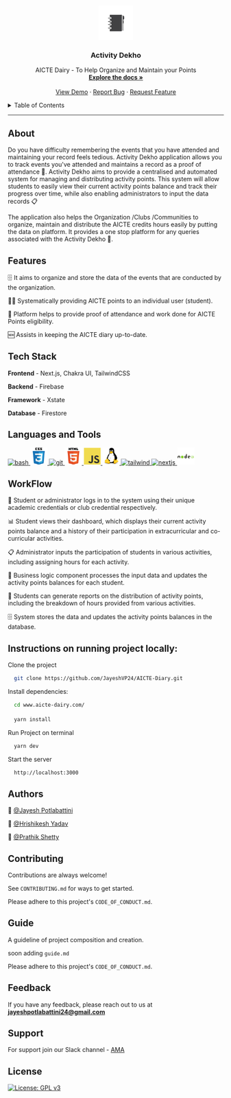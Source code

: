 <br />
<div align="center">
  <a href="https://github.com/JayeshVP24/AICTE-Diary">
    <img src="src/logo.png" alt="Logo" width="80" height="80">
  </a>

  <h3 align="center">Activity Dekho</h3>

  <p align="center">
    AICTE Dairy - To Help Organize and Maintain your Points
    <br />
    <a href="https://github.com/JayeshVP24/AICTE-Diary"><strong>Explore the docs »</strong></a>
    <br />
    <br />
    <a href="https://github.com/JayeshVP24/AICTE-Diary">View Demo</a>
    ·
    <a href="https://github.com/JayeshVP24/AICTE-Diary/issues">Report Bug</a>
    ·
    <a href="https://github.com/JayeshVP24/AICTE-Diary/issues">Request Feature</a>
  </p>
</div>



<details>
  <summary>Table of Contents</summary>
  <ol>
    <li><a href="#About">About</a></li>
    <li><a href="#Features">Features</a></li>
    <li><a href="#Tech-Stack">Tech Stack</a></li>
    <li><a href="#Languages-and-Tools">Languages and Tools</a></li>
    <li><a href="#Workflow">Workflow</a></li>
    <li><a href="#Instructions-on-running-project-locally">Instructions on running project locally</a></li>
    <li><a href="#Contributing">Contributing</a></li>
    <li><a href="#Guide">Guide</a></li>
    <li><a href="#Feedback">Feedback</a></li>
    <li><a href="#Support">Support</a></li>
    <li><a href="#License">License</a></li>
  </ol>
</details>

------

## About

Do you have difficulty remembering the events that you have attended and maintaining your record feels tedious. Activity Dekho application allows you to track events you've attended and maintains a record as a proof of attendance 🏫. Activity Dekho aims to provide a centralised and automated system for managing and distributing activity points. This system will allow students to easily view their current activity points balance and track their progress over time, while also enabling administrators to input the data records 📋

The application also helps the Organization /Clubs /Communities to organize, maintain and distribute the AICTE credits hours easily by putting the data on platform. It provides a one stop platform for any queries associated with the Activity Dekho 📝.


## Features

🗄️ It aims to organize and store the data of the events that are conducted by the organization.

👨‍🎓 Systematically providing AICTE points to an individual user (student).

💯 Platform helps to provide proof of attendance and work done for AICTE Points eligibility.

🆕 Assists in keeping the AICTE diary up-to-date.



## Tech Stack

**Frontend** - Next.js, Chakra UI, TailwindCSS

**Backend** - Firebase

**Framework** - Xstate

**Database** - Firestore




## Languages and Tools

<p align="left"> <a href="https://www.gnu.org/software/bash/" target="_blank" rel="noreferrer"> <img src="https://www.vectorlogo.zone/logos/gnu_bash/gnu_bash-icon.svg" alt="bash" width="40" height="40"/> </a> <a href="https://www.w3schools.com/css/" target="_blank" rel="noreferrer"> <img src="https://raw.githubusercontent.com/devicons/devicon/master/icons/css3/css3-original-wordmark.svg" alt="css3" width="40" height="40"/> </a> <a href="https://git-scm.com/" target="_blank" rel="noreferrer"> <img src="https://www.vectorlogo.zone/logos/git-scm/git-scm-icon.svg" alt="git" width="40" height="40"/> </a> <a href="https://www.w3.org/html/" target="_blank" rel="noreferrer"> <img src="https://raw.githubusercontent.com/devicons/devicon/master/icons/html5/html5-original-wordmark.svg" alt="html5" width="40" height="40"/> </a> <a href="https://developer.mozilla.org/en-US/docs/Web/JavaScript" target="_blank" rel="noreferrer"> <img src="https://raw.githubusercontent.com/devicons/devicon/master/icons/javascript/javascript-original.svg" alt="javascript" width="40" height="40"/> </a> <a href="https://www.linux.org/" target="_blank" rel="noreferrer"> <img src="https://raw.githubusercontent.com/devicons/devicon/master/icons/linux/linux-original.svg" alt="linux" width="40" height="40"/> </a> <a href="https://tailwindcss.com/" target="_blank" rel="noreferrer"> <img src="https://www.vectorlogo.zone/logos/tailwindcss/tailwindcss-icon.svg" alt="tailwind" width="40" height="40"/></a><a href="https://nextjs.org/" target="_blank" rel="noreferrer"> <img src="https://ui-lib.com/blog/wp-content/uploads/2021/12/nextjs-boilerplate-logo.png" alt="nextjs" width="40" height="40"/> </a> <a href="https://nodejs.org" target="_blank" rel="noreferrer"> <img src="https://raw.githubusercontent.com/devicons/devicon/master/icons/nodejs/nodejs-original-wordmark.svg" alt="nodejs" width="40" height="40"/> </a>
 </p>
 
 
 ## WorkFlow
 
📜 Student or administrator logs in to the system using their unique academic credentials or club credential respectively.

📊 Student views their dashboard, which displays their current activity points balance and a history of their participation in extracurricular and co-curricular activities.

📋 Administrator inputs the participation of students in various activities, including assigning hours for each activity.

🔁 Business logic component processes the input data and updates the activity points balances for each student.

📝 Students can generate reports on the distribution of activity points, including the breakdown of hours provided from various activities.

🗄️ System stores the data and updates the activity points balances in the database.

 
 
 ## Instructions on running project locally:

Clone the project

```bash
  git clone https://github.com/JayeshVP24/AICTE-Diary.git
```

Install dependencies:

```bash
  cd www.aicte-dairy.com/
  
  yarn install
```

Run Project on terminal

```bash
  yarn dev
```

Start the server

```bash
  http://localhost:3000
```



## Authors

🔆 [@Jayesh Potlabattini](https://github.com/Mr-Jayesh)

🔆 [@Hrishikesh Yadav](https://www.github.com/hrishikesh332)

🔆 [@Prathik Shetty](https://www.github.com/prathikshetty2002)



## Contributing

Contributions are always welcome!

See `CONTRIBUTING.md` for ways to get started.

Please adhere to this project's `CODE_OF_CONDUCT.md`.

## Guide

A guideline of project composition and creation.

soon adding `guide.md`

Please adhere to this project's `CODE_OF_CONDUCT.md`.

## Feedback

If you have any feedback, please reach out to us at **jayeshpotlabattini24@gmail.com**


## Support

For support join our Slack channel - [AMA](https://ml-geeksworkspace.slack.com/archives/C03K2M9SBAA)

## License

[![License: GPL v3](https://img.shields.io/badge/License-GPLv3-blue.svg)](https://www.gnu.org/licenses/gpl-3.0)

